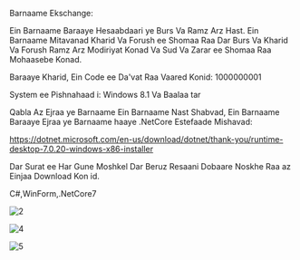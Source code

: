 Barnaame Ekschange: 

Ein Barnaame Baraaye Hesaabdaari ye Burs Va Ramz Arz Hast.
Ein Barnaame Mitavanad Kharid Va Forush ee Shomaa Raa Dar Burs 
Va Kharid Va Forush Ramz Arz Modiriyat Konad Va Sud Va Zarar ee Shomaa Raa Mohaasebe Konad.

Baraaye Kharid, Ein Code ee Da'vat Raa Vaared Konid: 1000000001

System ee Pishnahaad i:
Windows 8.1 Va Baalaa tar

Qabla Az Ejraa ye Barnaame Ein Barnaame Nast Shabvad,
Ein Barnaame Baraaye Ejraa ye Barnaame haaye .NetCore Estefaade Mishavad:

https://dotnet.microsoft.com/en-us/download/dotnet/thank-you/runtime-desktop-7.0.20-windows-x86-installer

Dar Surat ee Har Gune Moshkel Dar Beruz Resaani Dobaare Noskhe Raa az Einjaa Download Kon id.

C#,WinForm,.NetCore7

![2](https://github.com/user-attachments/assets/a4fb5aaa-78ca-495e-b9c4-c33cf011522e)

![4](https://github.com/user-attachments/assets/f97ce74e-6774-4a07-9feb-1403fa32c47c)

![5](https://github.com/user-attachments/assets/8f388e86-e5f3-48af-a1b3-5be6ad142b10)
